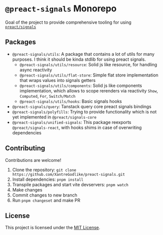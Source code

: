 # `@preact-signals` Monorepo

Goal of the project to provide comprehensive tooling for using [`preact/signals`](https://github.com/preactjs/signals)

## Packages

- `@preact-signals/utils`: A package that contains a lot of utils for many purposes. I think it should be kinda stdlib for using preact signals.
  - `@preact-signals/utils/resource`: Solid js like resource, for handling async reactivity
  - `@preact-signals/utils/flat-store`: Simple flat store implementation that wraps values into signals getters
  - `@preact-signals/utils/components`: Solid js like components implementation, which allows to scope rerenders via reactivity `Show`, `Computed`, `For`, `Switch/Match`
  - `@preact-signals/utils/hooks`: Basic signals hooks
- `@preact-signals/query`: Tanstack query core preact signals bindings
- `@preact-signals/polyfills`: Trying to provide functionality which is not yet implemented in `@preact/signals-core`
- `@preact-signals/unified-signals`: This package reexports `@preact/signals-react`, with hooks shims in case of overwriting dependencies

## Contributing

Contributions are welcome!

1. Clone the repository: `git clone https://github.com/XantreGodlike/preact-signals.git`
2. Install dependencies: `pnpm install`
3. Transpile packages and start vite devservers: `pnpm watch`
4. Make changes
5. Commit changes to new branch
6. Run `pnpm changeset` and make PR

## License

This project is licensed under the [MIT License](LICENSE).
